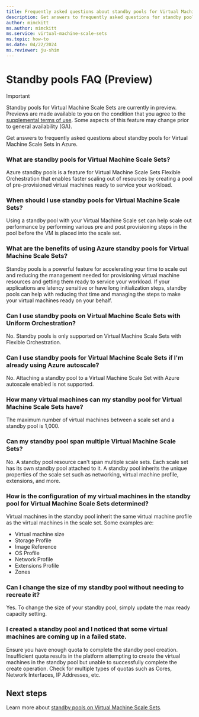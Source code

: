 ```yaml
---
title: Frequently asked questions about standby pools for Virtual Machine Scale Sets
description: Get answers to frequently asked questions for standby pools on Virtual Machine Scale Sets.
author: mimckitt
ms.author: mimckitt
ms.service: virtual-machine-scale-sets
ms.topic: how-to
ms.date: 04/22/2024
ms.reviewer: ju-shim
---
```


# Standby pools FAQ (Preview)

> [!IMPORTANT]
> Standby pools for Virtual Machine Scale Sets are currently in preview. Previews are made available to you on the condition that you agree to the [supplemental terms of use](https://azure.microsoft.com/support/legal/preview-supplemental-terms/). Some aspects of this feature may change prior to general availability (GA). 

Get answers to frequently asked questions about standby pools for Virtual Machine Scale Sets in Azure.

### What are standby pools for Virtual Machine Scale Sets? 
Azure standby pools is a feature for Virtual Machine Scale Sets Flexible Orchestration that enables faster scaling out of resources by creating a pool of pre-provisioned virtual machines ready to service your workload. 

### When should I use standby pools for Virtual Machine Scale Sets? 
Using a standby pool with your Virtual Machine Scale set can help scale out performance by performing various pre and post provisioning steps in the pool before the VM is placed into the scale set. 

### What are the benefits of using Azure standby pools for Virtual Machine Scale Sets? 
Standby pools is a powerful feature for accelerating your time to scale out and reducing the management needed for provisioning virtual machine resources and getting them ready to service your workload. If your applications are latency sensitive or have long initialization steps, standby pools can help with reducing that time and managing the steps to make your virtual machines ready on your behalf. 

### Can I use standby pools on Virtual Machine Scale Sets with Uniform Orchestration?
No. Standby pools is only supported on Virtual Machine Scale Sets with Flexible Orchestration.

### Can I use standby pools for Virtual Machine Scale Sets if I'm already using Azure autoscale? 
No. Attaching a standby pool to a Virtual Machine Scale Set with Azure autoscale enabled is not supported.  

### How many virtual machines can my standby pool for Virtual Machine Scale Sets have? 
The maximum number of virtual machines between a scale set and a standby pool is 1,000. 

### Can my standby pool span multiple Virtual Machine Scale Sets? 
No. A standby pool resource can't span multiple scale sets. Each scale set has its own standby pool attached to it. A standby pool inherits the unique properties of the scale set such as networking, virtual machine profile, extensions, and more. 

### How is the configuration of my virtual machines in the standby pool for Virtual Machine Scale Sets determined? 
Virtual machines in the standby pool inherit the same virtual machine profile as the virtual machines in the scale set. Some examples are:  
- Virtual machine size
- Storage Profile
- Image Reference
- OS Profile
- Network Profile
- Extensions Profile
- Zones


### Can I change the size of my standby pool without needing to recreate it? 
Yes. To change the size of your standby pool, simply update the max ready capacity setting.  


### I created a standby pool and I noticed that some virtual machines are coming up in a failed state. 
Ensure you have enough quota to complete the standby pool creation. Insufficient quota results in the platform attempting to create the virtual machines in the standby pool but unable to successfully complete the create operation. Check for multiple types of quotas such as Cores, Network Interfaces, IP Addresses, etc.


## Next steps

Learn more about [standby pools on Virtual Machine Scale Sets](standby-pools-overview.md).